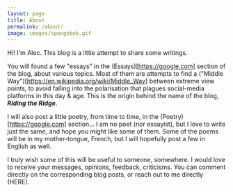 ```yaml
---
layout: page
title: About
permalink: /about/
image: images/spongebob.gif
---
```


Hi! I'm Alec. This blog is a little attempt to share some writings.

You will found a few "essays" in the (Essays)[https://google.com] section of the blog, about various topics. Most of them are attempts to find a ("Middle Way")[https://en.wikipedia.org/wiki/Middle_Way] between extreme view points, to avoid falling into the polarisation that plagues social-media platforms in this day & age. This is the origin behind the name of the blog, ***Riding the Ridge***.

I will also post a little poetry, from time to time, in the (Poetry)[https://google.com] section... I am no poet (nor essayist), but I love to write just the same, and hope you might like some of them. Some of the poems will be in my mother-tongue, French, but I will hopefully post a few in English as well.

I truly wish some of this will be useful to someone, somewhere. I would love to receive your messages, opinions, feedback, criticisms. You can comment directly on the corresponding blog posts, or reach out to me directly (HERE).